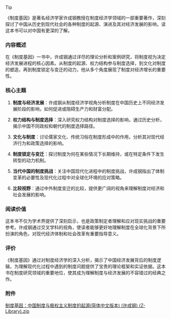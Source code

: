 > [!tip]
>《制度基因》是著名经济学家许成钢教授在制度经济学领域的一部重要著作，深刻探讨了中国从历史到现代社会的各种制度的起源、演进及其对经济发展的影响，读这本书可以对中国有更深的了解。

### 内容概述

在《制度基因》一书中，许成钢通过详尽的理论分析和案例研究，将制度视为决定经济发展进程的核心因素。从制度的起源、权力结构参与制度选择，到文化对制度的塑造，再到制度锁定与变迁的动力，他从多个角度展现了制度对经济增长的重要性。

### 核心主题

1. **制度与经济发展**：许成钢从制度经济学视角分析制度在中国历史上不同经济发展阶段的影响，如何促进或阻碍生产力和财富分配。

2. **权力结构与制度选择**：深入研究权力结构对制度选择的影响，通过历史分析，揭示中国不同政权和朝代的制度选择路径。

3. **文化与制度**：讨论儒家文化、传统习俗在制度形成中的作用，分析其对现代经济行为和政策选择的影响。

4. **制度锁定与变迁**：探讨制度为何在某些情况下长期维持，或在特定条件下发生转型的动力机制。

5. **当代中国的制度挑战**：关注中国现代化进程中的制度挑战，许成钢指出了体制变革的必要性及现代化过程中对全球化环境的应对策略。

6. **比较视野**：通过中外制度变迁的比较，提供更广阔的视角来理解制度对经济和社会发展的影响。

### 阅读价值

这本书不仅为学术界提供了深刻启示，也是政策制定者理解和应对现实挑战的重要参考。许成钢通过交叉学科的视角，使读者能够更好地理解制度在全球化背景下所扮演的角色，对现代经济体制和社会改革有重要指导意义。

### 评价

《制度基因》通过对制度经济学的深入分析，揭示了中国经济发展背后的制度逻辑，为理解现代化过程中遇到的制度问题提供了宝贵的理论框架和实证依据。这本书在制度研究领域的重要地位，使其成为理解制度与经济发展的不容错过的经典之作。
### 附件
[制度基因：中国制度与极权主义制度的起源(简体中文版本) (许成钢) (Z-Library).zip](https://github.com/user-attachments/files/18226370/Z-Library.zip)